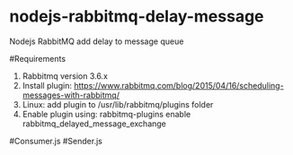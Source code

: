 # nodejs-rabbitmq-delay-message
Nodejs RabbitMQ add delay to message queue

#Requirements
1. Rabbitmq version 3.6.x
2. Install plugin: https://www.rabbitmq.com/blog/2015/04/16/scheduling-messages-with-rabbitmq/
3. Linux: add plugin to /usr/lib/rabbitmq/plugins folder
4. Enable plugin using: rabbitmq-plugins enable rabbitmq_delayed_message_exchange

#Consumer.js
#Sender.js
